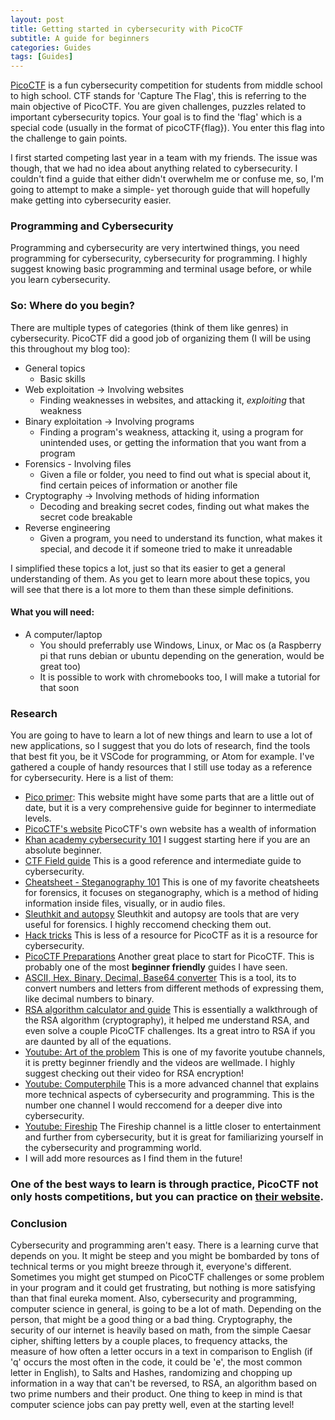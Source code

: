 ```yaml
---
layout: post
title: Getting started in cybersecurity with PicoCTF
subtitle: A guide for beginners
categories: Guides
tags: [Guides]
---
```

[PicoCTF](https://picoctf.org/) is a fun cybersecurity competition for students from middle school to high school. CTF stands for 'Capture The Flag', this is referring to the main objective of PicoCTF. You are given challenges, puzzles related to important cybersecurity topics. Your goal is to find the 'flag' which is a special code (usually in the format of picoCTF{flag}). You enter this flag into the challenge to gain points. 

I first started competing last year in a team with my friends. The issue was though, that we had no idea about anything related to cybersecurity. I couldn't find a guide that either didn't overwhelm me or confuse me, so, I'm going to attempt to make a simple- yet thorough guide that will hopefully make getting into cybersecurity easier.  
### Programming and Cybersecurity
Programming and cybersecurity are very intertwined things, you need programming for cybersecurity, cybersecurity for programming. I highly suggest knowing basic programming and terminal usage before, or while you learn cybersecurity.
### So: Where do you begin?
There are multiple types of categories (think of them like genres) in cybersecurity. PicoCTF did a good job of organizing them (I will be using this throughout my blog too):
- General topics
  - Basic skills
- Web exploitation -> Involving websites
  - Finding weaknesses in websites, and attacking it, *exploiting* that weakness
- Binary exploitation -> Involving programs
  - Finding a program's weakness, attacking it, using a program for unintended uses, or getting the information that you want from a program
- Forensics - Involving files
  - Given a file or folder, you need to find out what is special about it, find certain peices of information or another file
- Cryptography -> Involving methods of hiding information
  - Decoding and breaking secret codes, finding out what makes the secret code breakable
- Reverse engineering
  - Given a program, you need to understand its function, what makes it special, and decode it if someone tried to make it unreadable

I simplified these topics a lot, just so that its easier to get a general understanding of them. As you get to learn more about these topics, you will see that there is a lot more to them than these simple definitions.
#### What you will need:
- A computer/laptop
  - You should preferrably use Windows, Linux, or Mac os (a Raspberry pi that runs debian or ubuntu depending on the generation, would be great too)
  - It is possible to work with chromebooks too, I will make a tutorial for that soon

### Research
You are going to have to learn a lot of new things and learn to use a lot of new applications, so I suggest that you do lots of research, find the tools that best fit you, be it VSCode for programming, or Atom for example.
I've gathered a couple of handy resources that I still use today as a reference for cybersecurity. 
Here is a list of them:
- [Pico primer](https://primer.picoctf.com/): This website might have some parts that are a little out of date, but it is a very comprehensive guide for beginner to intermediate levels.
- [PicoCTF's website](https://picoctf.org/resources) PicoCTF's own website has a wealth of information 
- [Khan academy cybersecurity 101](https://www.khanacademy.org/partner-content/nova/nova-labs-topic/cyber/v/cybersecurity-101) I suggest starting here if you are an absolute beginner.
- [CTF Field guide](https://trailofbits.github.io/ctf/) This is a good reference and intermediate guide to cybersecurity.
- [Cheatsheet - Steganography 101](https://pequalsnp-team.github.io/cheatsheet/steganography-101) This is one of my favorite cheatsheets for forensics, it focuses on steganography, which is a method of hiding information inside files, visually, or in audio files.
- [Sleuthkit and autopsy](http://www.sleuthkit.org/) Sleuthkit and autopsy are tools that are very useful for forensics. I highly reccomend checking them out.
- [Hack tricks](https://book.hacktricks.xyz/) This is less of a resource for PicoCTF as it is a resource for cybersecurity.
- [PicoCTF Preparations](https://adamdoupe.com/blog/2013/04/10/picoctf-preparations/) Another great place to start for PicoCTF. This is probably one of the most **beginner friendly** guides I have seen.
- [ASCII, Hex, Binary, Decimal, Base64 converter](https://www.rapidtables.com/convert/number/ascii-hex-bin-dec-converter.html) This is a tool, its to convert numbers and letters from different methods of expressing them, like decimal numbers to binary.
- [RSA algorithm calculator and guide](https://www.cs.drexel.edu/~jpopyack/IntroCS/HW/RSAWorksheet.html) This is essentially a walkthrough of the RSA algorithm (cryptography), it helped me understand RSA, and even solve a couple PicoCTF challenges. Its a great intro to RSA if you are daunted by all of the equations.
- [Youtube: Art of the problem](https://www.youtube.com/user/ArtOfTheProblem) This is one of my favorite youtube channels, it is pretty beginner friendly and the videos are wellmade. I highly suggest checking out their video for RSA encryption! 
- [Youtube: Computerphile](https://www.youtube.com/user/computerphile) This is a more advanced channel that explains more technical aspects of cybersecurity and programming. This is the number one channel I would reccomend for a deeper dive into cybersecurity.
- [Youtube: Fireship](https://www.youtube.com/channel/UCsBjURrPoezykLs9EqgamOA) The Fireship channel is a little closer to entertainment and further from cybersecurity, but it is great for familiarizing yourself in the cybersecurity and programming world.
- I will add more resources as I find them in the future!

### One of the best ways to learn is through practice, PicoCTF not only hosts competitions, but you can practice on [their website](https://play.picoctf.org/practice).

### Conclusion
Cybersecurity and programming aren't easy. There is a learning curve that depends on you. It might be steep and you might be bombarded by tons of technical terms or you might breeze through it, everyone's different. Sometimes you  might get stumped on PicoCTF challenges or some problem in your program and it could get frustrating, but nothing is more satisfying than that final eureka moment. Also, cybersecurity and programming, computer science in general, is going to be a lot of math. Depending on the person, that might be a good thing or a bad thing. Cryptography, the security of our internet is heavily based on math, from the simple Caesar cipher, shifting letters by a couple places, to frequency attacks, the measure of how often a letter occurs in a text in comparison to English (if 'q' occurs the most often in the code, it could be 'e', the most common letter in English), to Salts and Hashes, randomizing and chopping up information in a way that can't be reversed, to RSA, an algorithm based on two prime numbers and their product. One thing to keep in mind is that computer science jobs can pay pretty well, even at the starting level!
